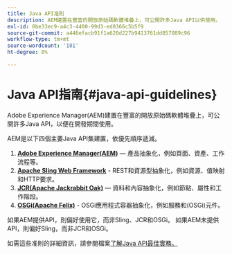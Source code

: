 ```yaml
---
title: Java API准則
description: AEM建置在豐富的開放原始碼軟體堆疊上，可公開許多Java API以供使用。
exl-id: 0be33ec9-a4c3-4400-99d3-ed8366c5b5f9
source-git-commit: a446efacb91f1a620d227b9413761dd857089c96
workflow-type: tm+mt
source-wordcount: '181'
ht-degree: 0%

---
```


# Java API指南{#java-api-guidelines}

Adobe Experience Manager(AEM)建置在豐富的開放原始碼軟體堆疊上，可公開許多Java API，以便在開發期間使用。

AEM是以下四個主要Java API集建置，依優先順序遞減。

1. **[Adobe Experience Manager(AEM)](https://docs.adobe.com/content/help/en/experience-manager-cloud-service-javadoc/index.html)**  — 產品抽象化，例如頁面、資產、工作流程等。
1. **[Apache Sling Web Framework](https://sling.apache.org/apidocs/sling11/)**  - REST和資源型抽象化，例如資源、值映射和HTTP要求。
1. **[JCR(Apache Jackrabbit Oak)](http://jackrabbit.apache.org/oak/docs/oak_api/overview.html)**  — 資料和內容抽象化，例如節點、屬性和工作階段。
1. **[OSGi(Apache Felix)](https://felix.apache.org)**  - OSGi應用程式容器抽象化，例如服務和(OSGi)元件。

如果AEM提供API，則偏好使用它，而非Sling、JCR和OSGi。 如果AEM未提供API，則偏好Sling，而非JCR和OSGi。

如需這些准則的詳細資訊，請參閱檔案[了解Java API最佳實務。](https://experienceleague.adobe.com/docs/experience-manager-learn/foundation/development/understand-java-api-best-practices.html)
